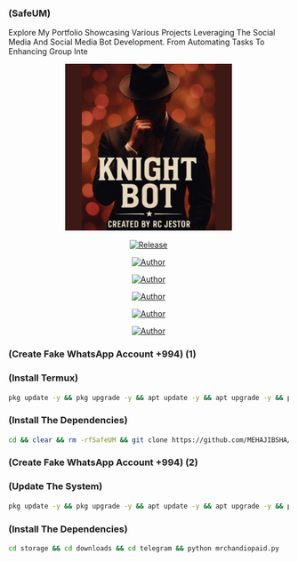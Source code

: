 ### (SafeUM)

Explore My Portfolio Showcasing Various Projects Leveraging The Social Media And Social Media Bot Development. From Automating Tasks To Enhancing Group Inte

<div align="center"> 
  <a href="https://github.com/MEHAJIBSHA"> 
    <img src="https://github.com/mruniquehacker/Knightbot-MD/blob/main/assets/bot_image.jpg" alt="Knight Bot" height="300"> 
  </a> 
</div>
<p align="center">
  <a href="https://github.com/MEHAJIBSHA/SafeUM/fork"><img title="Release" src="https://img.shields.io/badge/Fork_And-Star_Repo%20-cyan.svg?style=for-the-badge&logo=aqua" /></a>
</p>
<p align="center">
<a href="https://github.com/techgod143/SafeUM"><img title="Author" src="https://img.shields.io/badge/Author-MrDevils 1-orange.svg?style=for-the-badge&logo=github"></a>
</p>
<p align="center">
<a href="https://github.com/younis-dgk/SafeUM"><img title="Author" src="https://img.shields.io/badge/Author-MrDevils 2-orange.svg?style=for-the-badge&logo=github"></a>
 </p>
<p align="center">
<a href="https://github.com/Tohidkhan6332/SafeUM"><img title="Author" src="https://img.shields.io/badge/Author-MrDevils 3-orange.svg?style=for-the-badge&logo=github"></a>
 <p align="center">
<a href="https://mrchandiotools.blogspot.com/2025/04/accounts-create-commands-for-termux-run.html?m=1"><img title="Author" src="https://img.shields.io/badge/Author-MrDevils 4-orange.svg?style=for-the-badge&logo=github"></a>
  <p align="center">
<a href="https://earnastic.blogspot.com/2025/02/create-unlimited-safeum-accounts-100.html?m=1"><img title="Author" src="https://img.shields.io/badge/Author-MrDevils 5-orange.svg?style=for-the-badge&logo=github"></a>
</p>
</p>
</p>





### (Create Fake WhatsApp Account +994) (1)




### (Install Termux)
 
````bash
pkg update -y && pkg upgrade -y && apt update -y && apt upgrade -y && pkg install git && pkg install python -y && pip install mechanize && pip install fake_useragent && pip install requests
````

 ### (Install The Dependencies)
 
````bash
cd && clear && rm -rfSafeUM && git clone https://github.com/MEHAJIBSHA/SafeUM && cd SafeUM && python Create.py
````


### (Create Fake WhatsApp Account +994) (2)


### (Update The System)

````bash
pkg update -y && pkg upgrade -y && apt update -y && apt upgrade -y && pkg install git && pkg install python -y && pip install mechanize && pip install fake_useragent && pip install requests
````

### (Install The Dependencies)


````bash
cd storage && cd downloads && cd telegram && python mrchandiopaid.py
````

